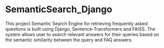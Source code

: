 # SemanticSearch_Django

This project Semantic Search Engine for retrieving frequently asked questions is built using Django, Sentence-Transformers and FAISS. The system allows user to search relevant answers for their queries based on the semantic similarity between the query and FAQ answers. 

